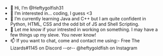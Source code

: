 - 👋 Hi, I’m @Heftygolfish31
- 👀 I’m interested in... coding, I guess <3
- 🌱 I’m currently learning Java and C++ but I am quite confident in Python, HTML, CSS and the odd bit of JS and Shell Scripting.
- 💞️ Let me know if your intrested in working on something. I may have a few things up my sleve. You never know!
- 📫 If you want to chat, come and contact me using:- 
            Free The Lizards#1145 on Discord 
            --or-- 
            @heftygoldfish on Instagram

<!---
Heftygolfish31/Heftygolfish31 is a ✨ special ✨ repository because its `README.md` (this file) appears on your GitHub profile.
You can click the Preview link to take a look at your changes.
--->
